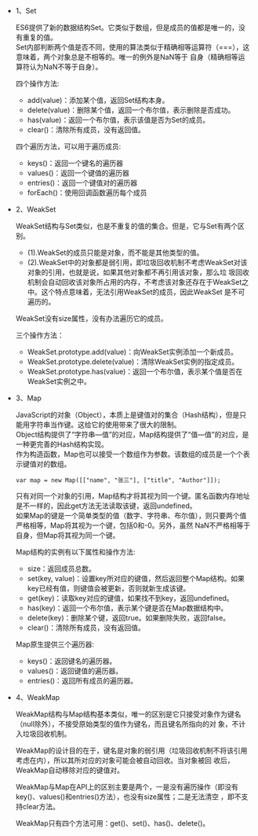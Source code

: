 * 1、Set  

  ES6提供了新的数据结构Set。它类似于数组，但是成员的值都是唯一的，没有重复的值。  
  Set内部判断两个值是否不同，使用的算法类似于精确相等运算符（===），这意味着，两个对象总是不相等的。唯一的例外是NaN等于
  自身（精确相等运算符认为NaN不等于自身）。  
  
  四个操作方法:  
    - add(value)：添加某个值，返回Set结构本身。
    - delete(value)：删除某个值，返回一个布尔值，表示删除是否成功。
    - has(value)：返回一个布尔值，表示该值是否为Set的成员。
    - clear()：清除所有成员，没有返回值。  
  
  四个遍历方法，可以用于遍历成员:  
    - keys()：返回一个键名的遍历器
    - values()：返回一个键值的遍历器
    - entries()：返回一个键值对的遍历器
    - forEach()：使用回调函数遍历每个成员

* 2、WeakSet  

  WeakSet结构与Set类似，也是不重复的值的集合。但是，它与Set有两个区别。  
    - (1).WeakSet的成员只能是对象，而不能是其他类型的值。
    - (2).WeakSet中的对象都是弱引用，即垃圾回收机制不考虑WeakSet对该对象的引用，也就是说，如果其他对象都不再引用该对象，那么垃
  圾回收机制会自动回收该对象所占用的内存，不考虑该对象还存在于WeakSet之中。这个特点意味着，无法引用WeakSet的成员，因此WeakSet
  是不可遍历的。  
  
  WeakSet没有size属性，没有办法遍历它的成员。  
  
  三个操作方法：  
    - WeakSet.prototype.add(value)：向WeakSet实例添加一个新成员。
    - WeakSet.prototype.delete(value)：清除WeakSet实例的指定成员。
    - WeakSet.prototype.has(value)：返回一个布尔值，表示某个值是否在WeakSet实例之中。
  
* 3、Map  

  JavaScript的对象（Object），本质上是键值对的集合（Hash结构），但是只能用字符串当作键。这给它的使用带来了很大的限制。  
  Object结构提供了“字符串—值”的对应，Map结构提供了“值—值”的对应，是一种更完善的Hash结构实现。  
  作为构造函数，Map也可以接受一个数组作为参数。该数组的成员是一个个表示键值对的数组。  
  
  ```
  var map = new Map([["name", "张三"], ["title", "Author"]]);  
  ```
  
  只有对同一个对象的引用，Map结构才将其视为同一个键。匿名函数内存地址是不一样的，因此get方法无法读取该键，返回undefined。  
  如果Map的键是一个简单类型的值（数字、字符串、布尔值），则只要两个值严格相等，Map将其视为一个键，包括0和-0。另外，虽然
  NaN不严格相等于自身，但Map将其视为同一个键。  
  
  Map结构的实例有以下属性和操作方法:  
  
    - size：返回成员总数。
    - set(key, value)：设置key所对应的键值，然后返回整个Map结构。如果key已经有值，则键值会被更新，否则就新生成该键。
    - get(key)：读取key对应的键值，如果找不到key，返回undefined。
    - has(key)：返回一个布尔值，表示某个键是否在Map数据结构中。
    - delete(key)：删除某个键，返回true。如果删除失败，返回false。
    - clear()：清除所有成员，没有返回值。
  
  Map原生提供三个遍历器:  
    - keys()：返回键名的遍历器。
    - values()：返回键值的遍历器。
    - entries()：返回所有成员的遍历器。
  
* 4、WeakMap  

  WeakMap结构与Map结构基本类似，唯一的区别是它只接受对象作为键名（null除外），不接受原始类型的值作为键名，而且键名所指向的对   象，不计入垃圾回收机制。  
  
  WeakMap的设计目的在于，键名是对象的弱引用（垃圾回收机制不将该引用考虑在内），所以其所对应的对象可能会被自动回收。当对象被回   收后，WeakMap自动移除对应的键值对。  
  
  WeakMap与Map在API上的区别主要是两个，一是没有遍历操作（即没有key()、values()和entries()方法），也没有size属性；二是无法清空   ，即不支持clear方法。  
  
  WeakMap只有四个方法可用：get()、set()、has()、delete()。
